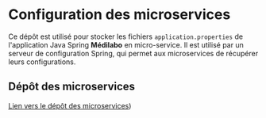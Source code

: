 # Configuration des microservices

Ce dépôt est utilisé pour stocker les fichiers `application.properties` de l'application Java Spring **Médilabo** en micro-service. 
Il est utilisé par un serveur de configuration Spring, qui permet aux microservices de récupérer leurs configurations.

## Dépôt des microservices

[Lien vers le dépôt des microservices](https://github.com/1Bastien/Bourgeat_Bastien_P9_Java))
